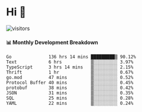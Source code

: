 # Hi 👋
 
![visitors](https://visitor-badge.glitch.me/badge?page_id=sorcererxw.sorcererx)

#### 📊 Monthly Development Breakdown

<!--START_SECTION:waka-->
```text
Go              136 hrs 14 mins █████████▒ 90.12%
Text            6 hrs           ▒░░░░░░░░░ 3.97%
TypeScript      3 hrs 14 mins   ▒░░░░░░░░░ 2.15%
Thrift          1 hr            ▒░░░░░░░░░ 0.67%
go.mod          47 mins         ▒░░░░░░░░░ 0.52%
Protocol Buffer 40 mins         ▒░░░░░░░░░ 0.45%
protobuf        38 mins         ▒░░░░░░░░░ 0.42%
JSON            31 mins         ▒░░░░░░░░░ 0.35%
SQL             25 mins         ▒░░░░░░░░░ 0.28%
YAML            22 mins         ▒░░░░░░░░░ 0.24%
```
<!--END_SECTION:waka-->
